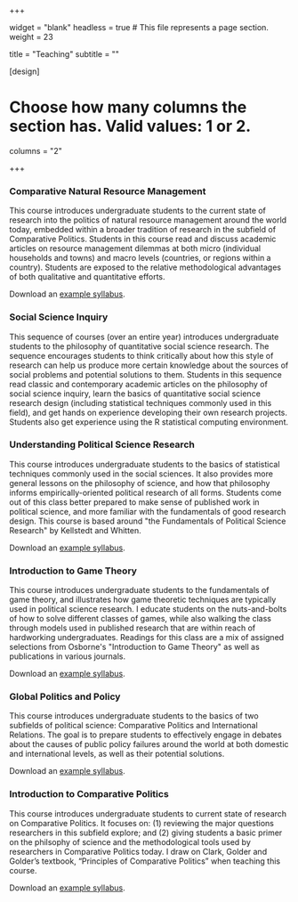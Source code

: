 
+++

widget = "blank"
headless = true  # This file represents a page section.
weight = 23

title = "Teaching"
subtitle = ""

[design]
  # Choose how many columns the section has. Valid values: 1 or 2.
  columns = "2"

+++

### Comparative Natural Resource Management

This course introduces undergraduate students to the current state of research into the politics of natural resource management around the world today, embedded within a broader tradition of research in the subfield of Comparative Politics. Students in this course read and discuss academic articles on resource management dilemmas at both micro (individual households and towns) and macro levels (countries, or regions within a country). Students are exposed to the relative methodological advantages of both qualitative and quantitative efforts.

Download an [example syllabus](Comp_NRM_syllabus.pdf).

### Social Science Inquiry

This sequence of courses (over an entire year) introduces undergraduate students to the philosophy of quantitative social science research. The sequence encourages students to think critically about how this style of research can help us produce more certain knowledge about the sources of social problems and potential solutions to them. Students in this sequence read classic and contemporary academic articles on the philosophy of social science inquiry, learn the basics of quantitative social science research design (including statistical techniques commonly used in this field), and get hands on experience developing their own research projects. Students also get experience using the R statistical computing environment.

### Understanding Political Science Research

This course introduces undergraduate students to the basics of statistical techniques commonly used in the social sciences. It also provides more general lessons on the philosophy of science, and how that philosophy informs empirically-oriented political research of all forms. Students come out of this class better prepared to make sense of published work in political science, and more familiar with the fundamentals of good research design. This course is based around "the Fundamentals of Political Science Research" by Kellstedt and Whitten.

Download an [example syllabus](Poli_Sci_Research.pdf).

### Introduction to Game Theory

This course introduces undergraduate students to the fundamentals of game theory, and illustrates how game theoretic techniques are typically used in political science research. I educate students on the nuts-and-bolts of how to solve different classes of games, while also walking the class through models used in published research that are within reach of hardworking undergraduates. Readings for this class are a mix of assigned selections from Osborne's "Introduction to Game Theory" as well as publications in various journals.

Download an [example syllabus](Game_Theory_Summer_19.pdf).

### Global Politics and Policy

This course introduces undergraduate students to the basics of two subfields of political science: Comparative Politics and International Relations. The goal is to prepare students to effectively engage in debates about the causes of public policy failures around the world at both domestic and international levels, as well as their potential solutions.

Download an [example syllabus](Global_Politics_and_Policy.pdf).

### Introduction to Comparative Politics

This course introduces undergraduate students to current state of research on Comparative Politics. It focuses on: (1) reviewing the major questions researchers in this subfield explore; and (2) giving students a basic primer on the philsophy of science and the methodological tools used by researchers in Comparative Politics today. I draw on Clark, Golder and Golder’s textbook, “Principles of Comparative Politics” when teaching this course.

Download an [example syllabus](Intro_comparative.pdf).
